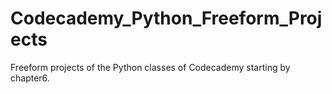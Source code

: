 # Codecademy_Python_Freeform_Projects
Freeform projects of the Python classes of Codecademy starting by chapter6.
